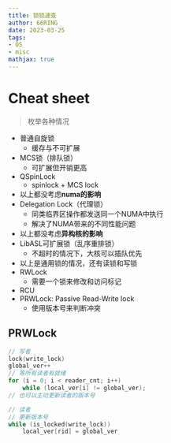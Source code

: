 ```yaml
---
title: 锁锁速查
author: 66RING
date: 2023-03-25
tags: 
- OS
- misc
mathjax: true
---
```


# Cheat sheet

> 枚举各种情况

- 普通自旋锁
    * 缓存与不可扩展
- MCS锁（排队锁）
    * 可扩展但开销更高
- QSpinLock
    * spinlock + MCS lock
- 以上都没考虑**numa的影响**
- Delegation Lock（代理锁）
    * 同类临界区操作都发送同一个NUMA中执行
    * 解决了NUMA带来的不同性能问题
- 以上都没考虑**异构核的影响**
- LibASL可扩展锁（乱序重排锁）
    * 不超时的情况下，大核可以插队优先
- 以上是通用锁的情况，还有读锁和写锁
- RWLock
    * 需要一个锁来修改和访问标记
- RCU
- PRWLock: Passive Read-Write lock
    * 使用版本号来判断冲突


## PRWLock

```c
// 写者
lock(write_lock)
global_ver++
// 等所有读者有就绪
for (i = 0; i < reader_cnt; i++)
	while (local_ver[i] != global_ver);
// 也可以主动更新读者的版本号

// 读者
// 更新版本号
while (is_locked(write_lock))
    local_ver[rid] = global_ver
```


